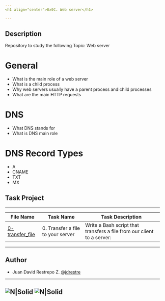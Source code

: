 ```yaml
---
<h1 align="center">0x0C. Web server</h1>

---
```


## Description
Repository to study the following Topic: Web server 

# General
- What is the main role of a web server
- What is a child process
- Why web servers usually have a parent process and child processes
- What are the main HTTP requests
# DNS
- What DNS stands for
- What is DNS main role
# DNS Record Types
- A
- CNAME
- TXT
- MX

## Task Project
---
File Name|Task Name|Task Description
---|---|---
[0-transfer_file]()|0. Transfer a file to your server|Write a Bash script that transfers a file from our client to a server:


---
## Author

- Juan David Restrepo Z. [@jdrestre](https://twitter.com/jdrestre)

---
![N|Solid](https://www.holbertonschool.com/holberton-logo.png) ![N|Solid](https://intranet.hbtn.io/assets/holberton-logo-coral-27055cb2f875eb10bf3b3942e52a24581bc0667695bdc856d4f08b469b678000.png)
---
